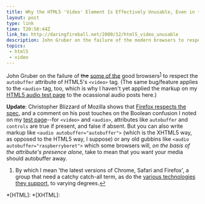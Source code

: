 ```yaml
---
title: Why the HTML5 'Video' Element Is Effectively Unusable, Even in the Browsers Which Support It
layout: post
type: link
time: T20:50:44Z
link_to: http://daringfireball.net/2009/12/html5_video_unusable
description: John Gruber on the failure of the modern browsers to respect the autobuffer attribute of HTML5's video tag.
topics:
 - html5
 - video
---
```


John Gruber on the failure of <del>the</del> <ins>some of the</ins> good browsers<sup id="r1"><a href="#f1">1</a></sup> to respect the `autobuffer` attribute of HTML5's `<video>` tag. (The same bug/feature applies to the `<audio>` tag, too, which is why I haven't yet applied the markup on my [HTML5 audio test page][1] to the ocassional audio posts here.)
	
**Update**: Christopher Blizzard of Mozilla shows that [Firefox respects the spec][2], and a comment on his post touches on the Boolean confusion I noted on my [test page][1]--for `<video>` and `<audio>`, attributes like `autobuffer` and `controls` are true if present, and false if absent. But you can also write markup like `<audio autobuffer="autobuffer">` (which is the XHTML5 way, as opposed to the HTML5 way, I suppose) or any old gubbins like `<audio autobuffer="raspberryberet">` which some browsers will, _on the basis of the attribute's presence alone_, take to mean that you want your media should autobuffer away.
	
<aside id="f1"><ol><li>By which I mean 'the latest versions of Chrome, Safari and Firefox', a group that need a catchy catch-all term, as do the <a href="http://www.brucelawson.co.uk/2009/a-sexy-new-name-for-the-open-web-stack/" title="A Sexy New Name for the Open Web Stack?">various technologies they support</a>, to varying degrees.<a href="#r1">&#8617;</a></li></ol></aside>
	
*[HTML]:
*[XHTML]:

[1]:/audio-test/ "HTML5 audio test page"
[2]:http://hacks.mozilla.org/2009/12/autobuffering-video-in-firefox/ "autobuffering video in Firefox"
